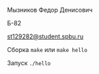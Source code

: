 Мызников Федор Денисович

Б-82

st129282@student.spbu.ru

Сборка `make` или `make hello`

Запуск `./hello`
